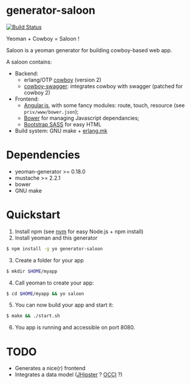 generator-saloon
================

[![Build Status](https://travis-ci.org/jeanparpaillon/generator-saloon.svg?branch=master)](https://travis-ci.org/jeanparpaillon/generator-saloon)

Yeoman + Cowboy = Saloon !

Saloon is a yeoman generator for building cowboy-based web app.

A saloon contains:
* Backend:
  * erlang/OTP [cowboy](https://github.com/ninenines/cowboy) (version 2)
  * [cowboy-swagger](https://github.com/jeanparpaillon/cowboy-swagger):
  integrates cowboy with swagger (patched for cowboy 2)
* Frontend:
  * [Angular.js](https://angularjs.org/), with some fancy modules:
  route, touch, resource (see `priv/www/bower.json`);
  * [Bower](http://bower.io/) for managing Javascript dependancies;
  * [Bootstrap SASS](https://github.com/twbs/bootstrap-sass) for easy HTML
* Build system: GNU make + [erlang.mk](http://erlang.mk/)

# Dependencies

* yeoman-generator >= 0.18.0
* mustache >= 2.2.1
* bower
* GNU make

# Quickstart

1. Install npm (see [nvm](https://github.com/creationix/nvm) for easy Node.js + npm install)
2. Install yeoman and this generator
```sh
$ npm install -g yo generator-saloon
```
3. Create a folder for your app
```sh
$ mkdir $HOME/myapp
```
4. Call yeoman to create your app:
```sh
$ cd $HOME/myapp && yo saloon
```
5. You can now build your app and start it:
```sh
$ make && ./start.sh
```
6. You app is running and accessible on port 8080.

# TODO

* Generates a nice(r) frontend
* Integrates a data model ([JHipster](https://jhipster.github.io/jhipster-uml/#jdl) ? [OCCI](https://github.com/erocci/erocci_core/blob/master/priv/schemas/occi-core.xml) ?)
